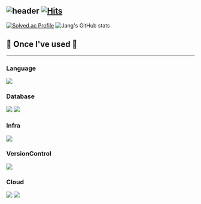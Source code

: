 ![header](https://capsule-render.vercel.app/api?type=rounded&color=timeGradient&text=Welcome%20to%20Jang's%20GitHub%20&animation=twinkling&fontSize=40&fontAlignY=50&fontAlign=50&height=180)
[![Hits](https://hits.seeyoufarm.com/api/count/incr/badge.svg?url=https%3A%2F%2Fgithub.com%2FkyounghunJang&count_bg=%2364C918&title_bg=%23555555&icon=&icon_color=%23E70000&title=hits&edge_flat=false)](https://hits.seeyoufarm.com)
</br>
--- 
[![Solved.ac Profile](http://mazassumnida.wtf/api/v2/generate_badge?boj=matkimchi)](https://solved.ac/matkimchi/)
![Jang's GitHub stats](https://github-readme-stats.vercel.app/api?username=kyounghunjang&include_all_commits=true&show_icons=true&theme=onedark)
## 🔨 Once I've used 🔨
---
### Language
<div>
  <img src="https://img.shields.io/badge/Python-3776AB?style=for-the-badge&logo=Python&logoColor=white">
</div>

### Database
<div>
  <img src="https://img.shields.io/badge/PostgreSQL-4169E1?style=for-the-badge&logo=PostgreSQL&logoColor=black">
  <img src="https://img.shields.io/badge/Mysql-4479A1?style=for-the-badge&logo=Mysql&logoColor=black">
</div>

### Infra
<div>
  <img src="https://img.shields.io/badge/Docker-2496ED?style=for-the-badge&logo=Docker&logoColor=white">
</div>

### VersionControl
<div>
  <img src="https://img.shields.io/badge/Github-2496ED?style=for-the-badge&logo=Github&logoColor=white">
</div>

### Cloud
<div>
  <img src="https://img.shields.io/badge/AMAZON EC2-FF9900?style=for-the-badge&logo=AMAZON EC2&logoColor=white">
  <img src="https://img.shields.io/badge/AWS lambda-FF9900?style=for-the-badge&logo=AWS lambda&logoColor=white">
</div>
